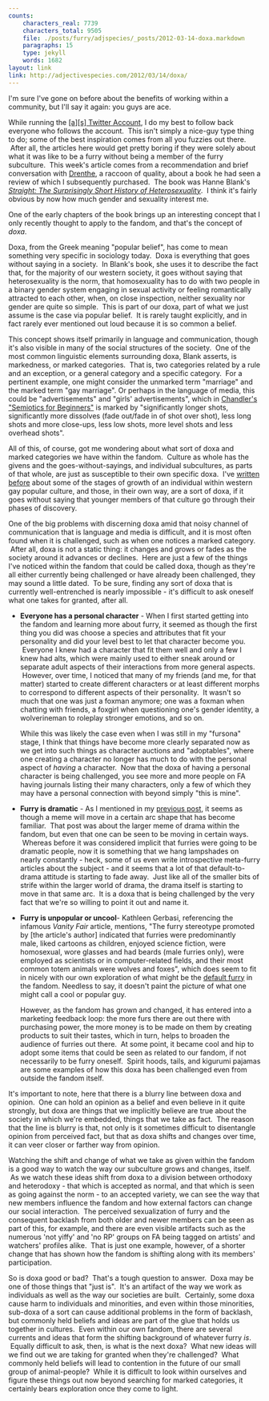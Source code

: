 ```yaml
---
counts:
    characters_real: 7739
    characters_total: 9505
    file: ./posts/furry/adjspecies/_posts/2012-03-14-doxa.markdown
    paragraphs: 15
    type: jekyll
    words: 1682
layout: link
link: http://adjectivespecies.com/2012/03/14/doxa/
---
```


I'm sure I've gone on before about the benefits of working within a community,
but I'll say it again: you guys are ace.

While running the [\[a\]\[s\] Twitter Account](http://twitter.com/adjspecies), I
do my best to follow back everyone who follows the account.  This isn't simply a
nice-guy type thing to do; some of the best inspiration comes from all you
fuzzies out there.  After all, the articles here would get pretty boring if they
were solely about what it was like to be a furry without being a member of the
furry subculture.  This week's article comes from a recommendation and brief
conversation with [Drenthe](https://twitter.com/itsdrenthe), a raccoon of
quality, about a book he had seen a review of which I subsequently purchased.
 The book was Hanne Blank's [*Straight: The Surprisingly Short History of
Heterosexuality*](http://www.amazon.com/gp/product/0807044431/).  I think it's
fairly obvious by now how much gender and sexuality interest me.

One of the early chapters of the book brings up an interesting concept that I
only recently thought to apply to the fandom, and that's the concept of
*doxa*.<!--more-->

Doxa, from the Greek meaning "popular belief", has come to mean something very
specific in sociology today.  Doxa is everything that goes without saying in a
society.  In Blank's book, she uses it to describe the fact that, for the
majority of our western society, it goes without saying that heterosexuality is
the norm, that homosexuality has to do with two people in a binary gender system
engaging in sexual activity or feeling romantically attracted to each other,
when, on close inspection, neither sexuality nor gender are quite so simple.
 This is part of our doxa, part of what we just assume is the case via popular
belief.  It is rarely taught explicitly, and in fact rarely ever mentioned out
loud because it is so common a belief.

This concept shows itself primarily in language and communication, though it's
also visible in many of the social structures of the society.  One of the most
common linguistic elements surrounding doxa, Blank asserts, is markedness, or
marked categories.  That is, two categories related by a rule and an exception,
or a general category and a specific category.  For a pertinent example, one
might consider the unmarked term "marriage" and the marked term "gay marriage".
Or perhaps in the language of media, this could be "advertisements" and "girls'
advertisements", which in [Chandler's "Semiotics for
Beginners"](http://www.aber.ac.uk/media/Documents/S4B/sem05.html) is marked by
"significantly longer shots, significantly more dissolves (fade out/fade in of
shot over shot), less long shots and more close-ups, less low shots, more level
shots and less overhead shots".

All of this, of course, got me wondering about what sort of doxa and marked
categories we have within the fandom.  Culture as whole has the givens and the
goes-without-sayings, and individual subcultures, as parts of that whole, are
just as susceptible to their own specific doxa.  I've [written
before](http://adjectivespecies.com/2012/02/01/eighty-twenty/) about some of the
stages of growth of an individual within western gay popular culture, and those,
in their own way, are a sort of doxa, if it goes without saying that younger
members of that culture go through their phases of discovery.

One of the big problems with discerning doxa amid that noisy channel of
communication that is language and media is difficult, and it is most often
found when it is challenged, such as when one notices a marked category.  After
all, doxa is not a static thing: it changes and grows or fades as the society
around it advances or declines.  Here are just a few of the things I've noticed
within the fandom that could be called doxa, though as they're all either
currently being challenged or have already been challenged, they may sound a
little dated.  To be sure, finding any sort of doxa that is currently
well-entrenched is nearly impossible - it's difficult to ask oneself what one
takes for granted, after all.

* **Everyone has a personal character** - When I first started getting into the
fandom and learning more about furry, it seemed as though the first thing you
did was choose a species and attributes that fit your personality and did your
level best to let that character become you.  Everyone I knew had a character
that fit them well and only a few I knew had alts, which were mainly used to
either sneak around or separate adult aspects of their interactions from more
general aspects.  However, over time, I noticed that many of my friends (and me,
for that matter) started to create different characters or at least different
morphs to correspond to different aspects of their personality.  It wasn't so
much that one was just a foxman anymore; one was a foxman when chatting with
friends, a foxgirl when questioning one's gender identity, a wolverineman to
roleplay stronger emotions, and so on.

  While this was likely the case even when I was still in my "fursona" stage, I
  think that things have become more clearly separated now as we get into such
  things as character auctions and "adoptables", where one creating a character
  no longer has much to do with the personal aspect of *having* a character.
   Now that the doxa of having a personal character is being challenged, you see
  more and more people on FA having journals listing their many characters, only
  a few of which they may have a personal connection with beyond simply "this is
  mine".

* **Furry is dramatic** - As I mentioned in my [previous
post](http://adjectivespecies.com/2012/02/29/the-dramagogues-episode-3-making-waves/),
it seems as though a meme will move in a certain arc shape that has become
familiar.  That post was about the larger meme of drama within the fandom, but
even that one can be seen to be moving in certain ways.  Whereas before it was
considered implicit that furries were going to be dramatic people, now it is
something that we hang lampshades on nearly constantly - heck, some of us even
write introspective meta-furry articles about the subject - and it seems that a
lot of that default-to-drama attitude is starting to fade away.  Just like all
of the smaller bits of strife within the larger world of drama, the drama itself
is starting to move in that same arc.   It is a doxa that is being challenged by
the very fact that we're so willing to point it out and name it.

* **Furry is unpopular or uncool**- Kathleen Gerbasi, referencing the infamous
*Vanity Fair* article, mentions, "The furry stereotype promoted by \[the
article's author\] indicated that furries were predominantly male, liked cartoons
as children, enjoyed science fiction, were homosexual, wore glasses and had
beards (male furries only), were employed as scientists or in computer-related
fields, and their most common totem animals were wolves and foxes", which does
seem to fit in nicely with our own exploration of what might be the [default
furry](http://adjectivespecies.com/2011/11/09/the-default-furry/) in the fandom.
Needless to say, it doesn't paint the picture of what one might call a cool or
popular guy.

  However, as the fandom has grown and changed, it has entered into a marketing
  feedback loop: the more furs there are out there with purchasing power, the
  more money is to be made on them by creating products to suit their tastes,
  which in turn, helps to broaden the audience of furries out there.  At some
  point, it became cool and hip to adopt some items that could be seen as
  related to our fandom, if not necessarily to be furry oneself.  Spirit hoods,
  tails, and kigurumi pajamas are some examples of how this doxa has been
  challenged even from outside the fandom itself.

It's important to note, here that there is a blurry line between doxa and
opinion.  One can hold an opinion as a belief and even believe in it quite
strongly, but doxa are things that we implicitly believe are true about the
society in which we're embedded, things that we take as fact.  The reason that
the line is blurry is that, not only is it sometimes difficult to disentangle
opinion from perceived fact, but that as doxa shifts and changes over time, it
can veer closer or farther way from opinion.

Watching the shift and change of what we take as given within the fandom is a
good way to watch the way our subculture grows and changes, itself.  As we watch
these ideas shift from doxa to a division between orthodoxy and heterodoxy -
that which is accepted as normal, and that which is seen as going against the
norm - to an accepted variety, we can see the way that new members influence the
fandom and how external factors can change our social interaction.  The
perceived sexualization of furry and the consequent backlash from both older and
newer members can be seen as part of this, for example, and there are even
visible artifacts such as the numerous 'not yiffy' and 'no RP' groups on FA
being tagged on artists' and watchers' profiles alike.  That is just one
example, however, of a shorter change that has shown how the fandom is shifting
along with its members' participation.

So is doxa good or bad?  That's a tough question to answer.  Doxa may be one of
those things that "just is".  It's an artifact of the way we work as individuals
as well as the way our societies are built.  Certainly, some doxa cause harm to
individuals and minorities, and even within those minorities, sub-doxa of a sort
can cause additional problems in the form of backlash, but commonly held beliefs
and ideas are part of the glue that holds us together in cultures.  Even within
our own fandom, there are several currents and ideas that form the shifting
background of whatever furry *is*.  Equally difficult to ask, then, is what is
the next doxa?  What new ideas will we find out we are taking for granted when
they're challenged?  What commonly held beliefs will lead to contention in the
future of our small group of animal-people?  While it is difficult to look
within ourselves and figure these things out now beyond searching for marked
categories, it certainly bears exploration once they come to light.

